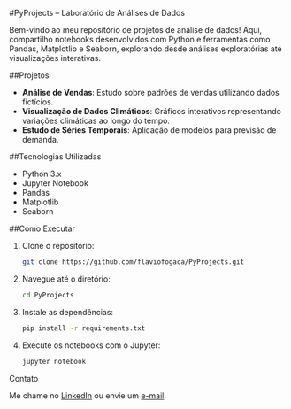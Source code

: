 #PyProjects – Laboratório de Análises de Dados

Bem-vindo ao meu repositório de projetos de análise de dados! Aqui, compartilho notebooks desenvolvidos com Python e ferramentas como Pandas, Matplotlib e Seaborn, explorando desde análises exploratórias até visualizações interativas.

##Projetos

- **Análise de Vendas**: Estudo sobre padrões de vendas utilizando dados fictícios.
- **Visualização de Dados Climáticos**: Gráficos interativos representando variações climáticas ao longo do tempo.
- **Estudo de Séries Temporais**: Aplicação de modelos para previsão de demanda.

##Tecnologias Utilizadas

- Python 3.x
- Jupyter Notebook
- Pandas
- Matplotlib
- Seaborn

##Como Executar

1. Clone o repositório:
   ```bash
   git clone https://github.com/flaviofogaca/PyProjects.git

2. Navegue até o diretório:
   ```bash
   cd PyProjects

3. Instale as dependências:
   ```bash
   pip install -r requirements.txt

4. Execute os notebooks com o Jupyter:
   ```bash
   jupyter notebook


Contato

Me chame no [LinkedIn](https://www.linkedin.com/in/flavio-foga%C3%A7a-a71615199/) ou envie um [e-mail](mailto:flavio.eli22@live.com).
